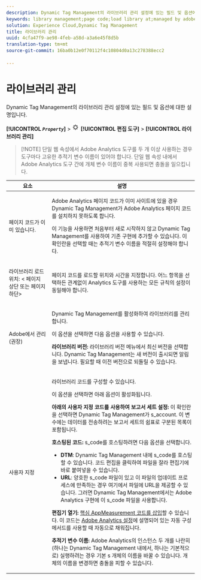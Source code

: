 ```yaml
---
description: Dynamic Tag Management의 라이브러리 관리 설정에 있는 필드 및 옵션에 대한 설명입니다.
keywords: library management;page code;load library at;managed by adobe;custom;code hosted;s_code hosted
solution: Experience Cloud,Dynamic Tag Management
title: 라이브러리 관리
uuid: 4cfa47f9-ae98-4feb-a58d-a3a6e45f8d5b
translation-type: tm+mt
source-git-commit: 16ba0b12e0f70112f4c10804d0a13c278388ecc2

---
```



# 라이브러리 관리

Dynamic Tag Management의 라이브러리 관리 설정에 있는 필드 및 옵션에 대한 설명입니다.

**[!UICONTROL *`Property`*]** &gt; ![](assets/settings_gear.png) **[!UICONTROL 편집 도구]** &gt; **[!UICONTROL 라이브러리 관리]**

> [!NOTE] 단일 웹 속성에서 Adobe Analytics 도구를 두 개 이상 사용하는 경우 도구마다 고유한 추적기 변수 이름이 있어야 합니다. 단일 웹 속성 내에서 Adobe Analytics 도구 간에 개체 변수 이름이 중복 사용되면 충돌을 일으킵니다.

<table id="table_2758C770C91B4025AD74009B360D71F7"> 
 <thead> 
  <tr> 
   <th colname="col1" class="entry"> 요소 </th> 
   <th colname="col2" class="entry"> 설명 </th> 
  </tr> 
 </thead>
 <tbody> 
  <tr> 
   <td colname="col1"> <p>페이지 코드가 이미 있습니다. </p> </td> 
   <td colname="col2"> <p> <span class="keyword">Adobe Analytics</span> 페이지 코드가 이미 사이트에 있을 경우 Dynamic Tag Management가 Adobe Analytics 페이지 코드를 설치하지 못하도록 합니다. </p> <p>이 기능을 사용하면 처음부터 새로 시작하지 않고 Dynamic Tag Management를 사용하여 기존 구현에 추가할 수 있습니다. 이 확인란을 선택할 때는 추적기 변수 이름을 적절히 설정해야 합니다. </p> </td> 
  </tr> 
  <tr> 
   <td colname="col1"> <p>라이브러리 로드 위치: &lt;<span class="term"> 페이지 상단</span> 또는 <span class="term"> 페이지 하단</span>&gt; </p> </td> 
   <td colname="col2"> <p>페이지 코드를 로드할 위치와 시간을 지정합니다. 어느 항목을 선택하든 관계없이 Analytics 도구를 사용하는 모든 규칙의 설정이 동일해야 합니다. </p> </td> 
  </tr> 
  <tr> 
   <td colname="col1"> <p>Adobe에서 관리(권장) </p> </td> 
   <td colname="col2"> <p>Dynamic Tag Management를 활성화하여 라이브러리를 관리합니다. </p> <p>이 옵션을 선택하면 다음 옵션을 사용할 수 있습니다. </p> <p> <b>라이브러리 버전: </b><span class="wintitle">라이브러리 버전</span> 메뉴에서 최신 버전을 선택합니다. Dynamic Tag Management는 새 버전이 출시되면 알림을 보냅니다. 필요할 때 이전 버전으로 되돌릴 수 있습니다. </p> </td> 
  </tr> 
  <tr> 
   <td colname="col1"> <p> 사용자 지정 </p> </td> 
   <td colname="col2"> <p>라이브러리 코드를 구성할 수 있습니다. </p> <p>이 옵션을 선택하면 아래 옵션이 활성화됩니다. </p> <p> <b>아래의 사용자 지정 코드를 사용하여 보고서 세트 설정: </b>이 확인란을 선택하면 Dynamic Tag Management가 <span class="varname"> s_account</span>. 이 변수에는 데이터를 전송하려는 보고서 세트의 쉼표로 구분된 목록이 포함됩니다. </p> <p> <b>호스팅된 코드: </b><span class="filepath">s_code</span>를 호스팅하려면 다음 옵션을 선택합니다. </p> 
    <ul id="ul_FC395283365A4BBAA8A5FE5871D16EC6"> 
     <li id="li_36D733C533CE40F1868309130551D4DE"> <b>DTM</b>: Dynamic Tag Management 내에 <span class="filepath">s_code</span>를 호스팅할 수 있습니다. <span class="uicontrol">코드 편집</span>을 클릭하여 파일을 잘라 편집기에 바로 붙여넣을 수 있습니다. </li> 
     <li id="li_A64734C66D254079A5E16DC8DBEDA3F6"> <b>URL</b>: 양호한 <span class="filepath">s_code</span> 파일이 있고 이 파일의 업데이트 프로세스에 만족하는 경우 여기에서 파일에 URL을 제공할 수 있습니다. 그러면 Dynamic Tag Management에서는 <span class="filepath">Adobe Analytics</span> 구현에 이 <span class="keyword">s_code</span> 파일을 사용합니다. </li> 
    </ul> <p> <b>편집기 열기: </b><a href="/help/implement/c-implement-with-dtm/c-aa-tool/t-appmeasurement-code.md"  >핵심 AppMeasurement 코드를 삽입</a>할 수 있습니다. 이 코드는 <a href="/help/implement/c-implement-with-dtm/c-aa-tool/analytics-dtm.md"  > Adobe Analytics 설정</a>에 설명되어 있는 자동 구성 메서드를 사용할 때 자동으로 채워집니다. </p> <p> <b>추적기 변수 이름: </b><span class="keyword">Adobe Analytics</span>의 인스턴스 두 개를 나란히(하나는 Dynamic Tag Management 내에서, 하나는 기본적으로) 실행하려는 경우 기본 <span class="term">s</span> 개체의 이름을 바꿀 수 있습니다. 개체의 이름을 변경하면 충돌을 피할 수 있습니다. </p> </td> 
  </tr> 
 </tbody> 
</table>

